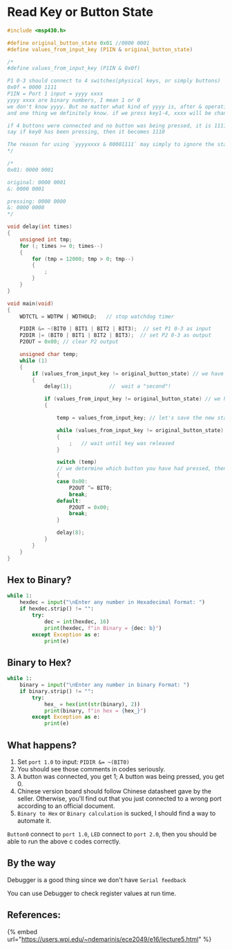 # Read Key or Button State

```c
#include <msp430.h> 

#define original_button_state 0x01 //0000 0001
#define values_from_input_key (P1IN & original_button_state)

/*
#define values_from_input_key (P1IN & 0x0f)

P1 0-3 should connect to 4 switches(physical keys, or simply buttons)
0x0f = 0000 1111
P1IN = Port 1 input = yyyy xxxx
yyyy xxxx are binary numbers, I mean 1 or 0
we don't know yyyy. But no matter what kind of yyyy is, after & operation, it should remain its original value. 1111 0000 & 0000 1111 = 0000 0000
and one thing we definitely know. if we press key1-4, xxxx will be changed according to our actions

if 4 buttons were connected and no button was being pressed, it is 1111
say if key0 has been pressing, then it becomes 1110

The reason for using `yyyyxxxx & 00001111` may simply to ignore the state of yyyy. Because no matter what value yyyy is, 0 or 1, after & operation with 0, it's still 0
*/

/*
0x01: 0000 0001

original: 0000 0001
&: 0000 0001

pressing: 0000 0000
&: 0000 0000
*/

void delay(int times)
{
    unsigned int tmp;
    for (; times >= 0; times--)
    {
        for (tmp = 12000; tmp > 0; tmp--)
        {
            ;
        }
    }
}

void main(void)
{
    WDTCTL = WDTPW | WDTHOLD;   // stop watchdog timer

    P1DIR &= ~(BIT0 | BIT1 | BIT2 | BIT3);  // set P1 0-3 as input
    P2DIR |= (BIT0 | BIT1 | BIT2 | BIT3);  // set P2 0-3 as output
    P2OUT = 0x00; // clear P2 output

    unsigned char temp;
    while (1)
    {
        if (values_from_input_key != original_button_state) // we have detected at least a button state change
        {
            delay(1);            //  wait a "second"!

            if (values_from_input_key != original_button_state) // we have to make sure you are indeed pressing a button
            {

                temp = values_from_input_key; // let's save the new state of our buttons

                while (values_from_input_key != original_button_state) // if it was equal, that means Port 1 inputs has been back to the original state.
                {
                    ;   // wait until key was released
                }

                switch (temp)
                // we determine which button you have had pressed, then we change Port 2 accordingly
                {
                case 0x00:
                    P2OUT ^= BIT0;
                    break;
                default:
                    P2OUT = 0x00;
                    break;
                }

                delay(8);
            }
        }
    }
}
```

## Hex to Binary?

```python
while 1:
    hexdec = input("\nEnter any number in Hexadecimal Format: ")
    if hexdec.strip() != "":
        try:
            dec = int(hexdec, 16)
            print(hexdec, f"in Binary = {dec: b}")
        except Exception as e:
            print(e)
```

## Binary to Hex?

```python
while 1:
    binary = input("\nEnter any number in binary Format: ")
    if binary.strip() != "":
        try:
            hex_ = hex(int(str(binary), 2))
            print(binary, f"in hex = {hex_}")
        except Exception as e:
            print(e)
```

## What happens?

1. Set `port 1.0` to input: `PIDIR &= ~(BIT0)`
2. You should see those comments in codes seriously.
3. A button was connected, you get 1; A button was being pressed, you get 0.
4. Chinese version board should follow Chinese datasheet gave by the seller. Otherwise, you'll find out that you just connected to a wrong port according to an official document.
5. `Binary to Hex` or `Binary calculation` is sucked, I should find a way to automate it.

`Button0` connect to `port 1.0`, `LED` connect to `port 2.0`, then you should be able to run the above c codes correctly.

## By the way

Debugger is a good thing since we don't have `Serial feedback`

You can use Debugger to check register values at run time.

## References:

{% embed url="https://users.wpi.edu/~ndemarinis/ece2049/e16/lecture5.html" %}




